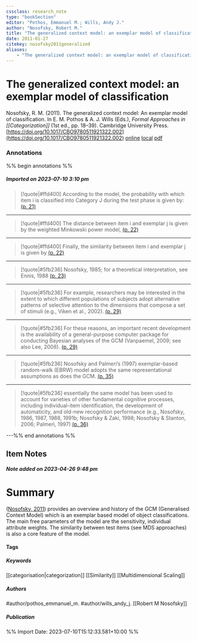 ```yaml
---
cssclass: research_note
type: "bookSection"
editor: "Pothos, Emmanuel M.; Wills, Andy J."
author: "Nosofsky, Robert M."
title: "The generalized context model: an exemplar model of classification"
date: 2011-01-27
citekey: nosofsky2011generalized
aliases: 
    - "The generalized context model: an exemplar model of classification"
---
```


# The generalized context model: an exemplar model of classification

Nosofsky, R. M. (2011). The generalized context model: An exemplar model of classification. In E. M. Pothos & A. J. Wills (Eds.), _Formal Approaches in [[Categorization]]_ (1st ed., pp. 18–39). Cambridge University Press. [https://doi.org/10.1017/CBO9780511921322.002](https://doi.org/10.1017/CBO9780511921322.002)
[online](http://zotero.org/users/local/kZl3QdXV/items/7736MCSB) [local](zotero://select/library/items/7736MCSB) [pdf](file:///home/gjc216/Zotero/storage/H73IRSHD/Nosofsky%20-%202011%20-%20The%20generalized%20context%20model%20an%20exemplar%20model%20o.pdf)
 

 
### Annotations

%% begin annotations %%
##### Imported on 2023-07-10 3:10 pm
>[!quote|#ffd400]
>According to the model, the probability with which item i is classified into Category J during the test phase is given by: [(p. 21)](zotero://open-pdf/library/items/H73IRSHD?page=21&annotation=CFYINRZZ)

---
>[!quote|#ffd400]
>The distance between item i and exemplar j is given by the weighted Minkowski power model, [(p. 22)](zotero://open-pdf/library/items/H73IRSHD?page=22&annotation=VLC82424)

---
>[!quote|#ffd400]
>Finally, the similarity between item i and exemplar j is given by [(p. 22)](zotero://open-pdf/library/items/H73IRSHD?page=22&annotation=MQFS3LRG)

---
>[!quote|#5fb236]
>Nosofsky, 1985; for a theoretical interpretation, see Ennis, 1988 [(p. 23)](zotero://open-pdf/library/items/H73IRSHD?page=23&annotation=44LBBVMZ)

---
>[!quote|#5fb236]
>For example, researchers may be interested in the extent to which different populations of subjects adopt alternative patterns of selective attention to the dimensions that compose a set of stimuli (e.g., Viken et al., 2002). [(p. 29)](zotero://open-pdf/library/items/H73IRSHD?page=29&annotation=IAGSVABN)

---
>[!quote|#5fb236]
>For these reasons, an important recent development is the availability of a general-purpose computer package for conducting Bayesian analyses of the GCM (Vanpaemel, 2009; see also Lee, 2008). [(p. 29)](zotero://open-pdf/library/items/H73IRSHD?page=29&annotation=PUWNDZBR)

---
>[!quote|#5fb236]
>Nosofsky and Palmeri’s (1997) exemplar-based random-walk (EBRW) model adopts the same representational assumptions as does the GCM. [(p. 35)](zotero://open-pdf/library/items/H73IRSHD?page=35&annotation=PP5TG3VF)

---
>[!quote|#5fb236]
>essentially the same model has been used to account for varieties of other fundamental cognitive processes, including individual-item identification, the development of automaticity, and old-new recognition performance (e.g., Nosofsky, 1986, 1987, 1988, 1991b; Nosofsky & Zaki, 1998; Nosofsky & Stanton, 2006; Palmeri, 1997) [(p. 36)](zotero://open-pdf/library/items/H73IRSHD?page=36&annotation=7PZV8VAV)

---%% end annotations %%

## Item Notes

##### Note added on 2023-04-26 9:48 pm

# Summary

([Nosofsky, 2011](zotero://select/library/items/7736MCSB)) provides an overview and history of the GCM (Generalised Context Model) which is an exemplar based model of object classifications. The main free parameters of the model are the sensitivity, individual attribute weights. The similarity between test items (see MDS approaches) is also a core feature of the model.

#### Tags

##### Keywords

[[categorisation|categorization]] [[Similarity]]  [[Multidimensional Scaling]]

##### Authors

#author/pothos_emmanuel_m. #author/wills_andy_j. [[Robert M Nosofsky]]


##### Publication




%% Import Date: 2023-07-10T15:12:33.581+10:00 %%
